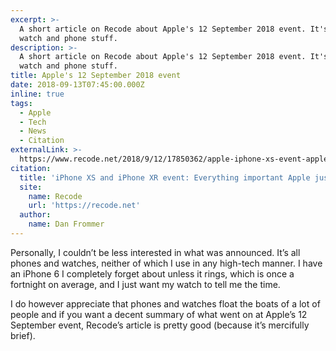 ```yaml
---
excerpt: >-
  A short article on Recode about Apple's 12 September 2018 event. It's mainly
  watch and phone stuff.
description: >-
  A short article on Recode about Apple's 12 September 2018 event. It's mainly
  watch and phone stuff.
title: Apple's 12 September 2018 event
date: 2018-09-13T07:45:00.000Z
inline: true
tags:
  - Apple
  - Tech
  - News
  - Citation
externalLink: >-
  https://www.recode.net/2018/9/12/17850362/apple-iphone-xs-event-apple-watch-series-4-airpods
citation:
  title: 'iPhone XS and iPhone XR event: Everything important Apple just announced'
  site:
    name: Recode
    url: 'https://recode.net'
  author:
    name: Dan Frommer
---
```

Personally, I couldn’t be less interested in what was announced. It’s all phones and watches, neither of which I use in any high-tech manner. I have an iPhone 6 I completely forget about unless it rings, which is once a fortnight on average, and I just want my watch to tell me the time.

I do however appreciate that phones and watches float the boats of a lot of people and if you want a decent summary of what went on at Apple’s 12 September event, Recode’s article is pretty good (because it’s mercifully brief).




